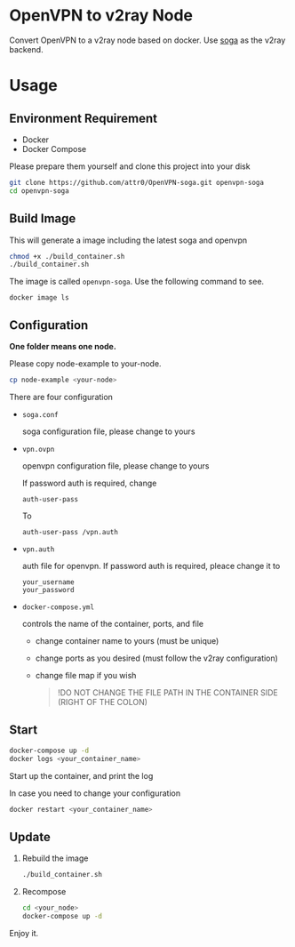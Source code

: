 # OpenVPN to v2ray Node

Convert OpenVPN to a v2ray node based on docker. Use [soga](https://github.com/vaxilu/soga) as the v2ray backend.



# Usage

## Environment Requirement

- Docker
- Docker Compose



Please prepare them yourself and clone this project into your disk

```bash
git clone https://github.com/attr0/OpenVPN-soga.git openvpn-soga
cd openvpn-soga
```



## Build Image

This will generate a image including the latest soga and openvpn

```bash
chmod +x ./build_container.sh
./build_container.sh
```



The image is called `openvpn-soga`. Use the following command to see.

```
docker image ls
```



## Configuration

**One folder means one node.**

Please copy node-example to your-node. 

```bash
cp node-example <your-node>
```



There are four configuration

- `soga.conf`

    soga configuration file, please change to yours

    

- `vpn.ovpn`

    openvpn configuration file, please change to yours

    If password auth is required, change

    ```
    auth-user-pass
    ```

    To

    ```
    auth-user-pass /vpn.auth
    ```

    

- `vpn.auth`

    auth file for openvpn. If password auth is required, pleace change it to

    ```
    your_username
    your_password
    ```

    

- `docker-compose.yml`

    controls the name of the container, ports, and file

    - change container name to yours (must be unique)

    - change ports as you desired (must follow the v2ray configuration)

    - change file map if you wish

        > !DO NOT CHANGE THE FILE PATH IN THE CONTAINER SIDE (RIGHT OF THE COLON)



## Start

```bash
docker-compose up -d
docker logs <your_container_name>
```

Start up the container, and print the log



In case you need to change your configuration

```bash
docker restart <your_container_name>
```



## Update

1. Rebuild the image

    ```bash
    ./build_container.sh
    ```

2. Recompose

    ```bash
    cd <your_node>
    docker-compose up -d
    ```

    



Enjoy it.
